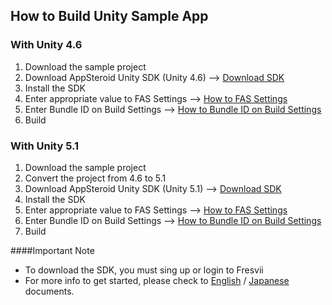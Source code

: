## How to Build Unity Sample App


### With Unity 4.6
1. Download the sample project
2. Download AppSteroid Unity SDK (Unity 4.6) --> [Download SDK](https://fresvii.com/downloads)
3. Install the SDK
4. Enter appropriate value to FAS Settings --> [How to FAS Settings](https://github.com/fresvii/appsteroid-sdk-unity-documents/blob/master/en/GetStarted.md)
5. Enter Bundle ID on Build Settings --> [How to Bundle ID on Build Settings](https://github.com/fresvii/appsteroid-sdk-unity-documents/blob/master/en/GetStarted.md)
6. Build

### With Unity 5.1
1. Download the sample project
2. Convert the project from 4.6 to 5.1
3. Download AppSteroid Unity SDK (Unity 5.1) --> [Download SDK](https://fresvii.com/downloads)
4. Install the SDK
5. Enter appropriate value to FAS Settings --> [How to FAS Settings](https://github.com/fresvii/appsteroid-sdk-unity-documents/blob/master/en/GetStarted.md)
6. Enter Bundle ID on Build Settings --> [How to Bundle ID on Build Settings](https://github.com/fresvii/appsteroid-sdk-unity-documents/blob/master/en/GetStarted.md)
7. Build

####Important Note
* To download the SDK, you must sing up or login to Fresvii
* For more info to get started, please check to [English](https://github.com/fresvii/appsteroid-sdk-unity-documents/blob/master/en/AppSteroidSDK.md) / [Japanese](https://github.com/fresvii/appsteroid-sdk-unity-documents/blob/master/ja/AppSteroidSDK.md) documents.
